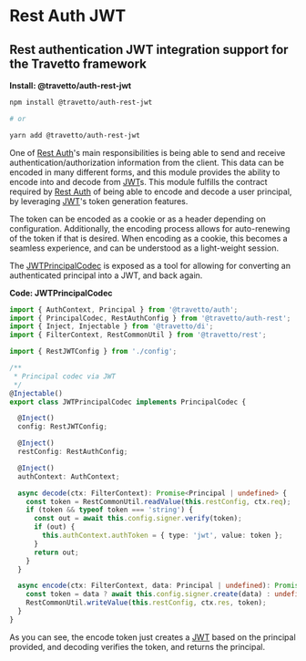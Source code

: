 <!-- This file was generated by @travetto/doc and should not be modified directly -->
<!-- Please modify https://github.com/travetto/travetto/tree/main/module/auth-rest-jwt/DOC.tsx and execute "npx trv doc" to rebuild -->
# Rest Auth JWT

## Rest authentication JWT integration support for the Travetto framework

**Install: @travetto/auth-rest-jwt**
```bash
npm install @travetto/auth-rest-jwt

# or

yarn add @travetto/auth-rest-jwt
```

One of [Rest Auth](https://github.com/travetto/travetto/tree/main/module/auth-rest#readme "Rest authentication integration support for the Travetto framework")'s main responsibilities is being able to send and receive authentication/authorization information from the client.  This data can be encoded in many different forms, and this module provides the ability to encode into and decode from [JWT](https://jwt.io/)s. This module fulfills the contract required by [Rest Auth](https://github.com/travetto/travetto/tree/main/module/auth-rest#readme "Rest authentication integration support for the Travetto framework") of being able to encode and decode a user principal, by leveraging [JWT](https://github.com/travetto/travetto/tree/main/module/jwt#readme "JSON Web Token implementation")'s token generation features. 

The token can be encoded as a cookie or as a header depending on configuration.  Additionally, the encoding process allows for auto-renewing of the token if that is desired.  When encoding as a cookie, this becomes a seamless experience, and can be understood as a light-weight session. 

The [JWTPrincipalCodec](https://github.com/travetto/travetto/tree/main/module/auth-rest-jwt/src/codec.ts#L12) is exposed as a tool for allowing for converting an authenticated principal into a JWT, and back again.

**Code: JWTPrincipalCodec**
```typescript
import { AuthContext, Principal } from '@travetto/auth';
import { PrincipalCodec, RestAuthConfig } from '@travetto/auth-rest';
import { Inject, Injectable } from '@travetto/di';
import { FilterContext, RestCommonUtil } from '@travetto/rest';

import { RestJWTConfig } from './config';

/**
 * Principal codec via JWT
 */
@Injectable()
export class JWTPrincipalCodec implements PrincipalCodec {

  @Inject()
  config: RestJWTConfig;

  @Inject()
  restConfig: RestAuthConfig;

  @Inject()
  authContext: AuthContext;

  async decode(ctx: FilterContext): Promise<Principal | undefined> {
    const token = RestCommonUtil.readValue(this.restConfig, ctx.req);
    if (token && typeof token === 'string') {
      const out = await this.config.signer.verify(token);
      if (out) {
        this.authContext.authToken = { type: 'jwt', value: token };
      }
      return out;
    }
  }

  async encode(ctx: FilterContext, data: Principal | undefined): Promise<void> {
    const token = data ? await this.config.signer.create(data) : undefined;
    RestCommonUtil.writeValue(this.restConfig, ctx.res, token);
  }
}
```

As you can see, the encode token just creates a [JWT](https://jwt.io/) based on the principal provided, and decoding verifies the token, and returns the principal.
